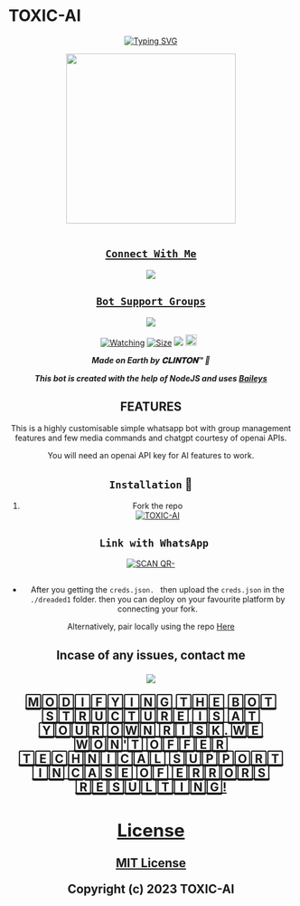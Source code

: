 # TOXIC-AI
<div align="center">
<a href="https://git.io/typing-svg"><img src="https://readme-typing-svg.demolab.com?font=Black+Ops+One&size=50&pause=1000&color=1BAFBAFF&center=true&width=910&height=100&lines=LONG LIVE+👑TOXIC-MD👑;MULTI+DEVICE+WHATSAPP+BOT;CREATED+BY+CLINTON;PUBLIC+RELESED; ...;TEAM TOXIC®." alt="Typing SVG" /></a>
  </p>
  
<p align="center">
<img src="https://telegra.ph/file/415aff68cbe243472f786.jpg" width="300" height="300"/>
</p>
<p align="center">
  <a href="#"><img src="http://readme-typing-svg.herokuapp.com?color=d1fa02&center=true&vCenter=true&multiline=false&lines=TOXIC-BOT+WHATSAPP+BOT" alt="">
</p>


## ```Connect With Me```

<p align="center">

<a href="https://api.whatsapp.com/send?phone=254735342808&text=𝘩𝘦𝘭𝘭𝘰+Clinton"><img src="https://img.shields.io/badge/Contact Clinton-25D366?style=for-the-badge&logo=whatsapp&logoColor=white" />

</p>



## ```Bot Support Groups```
<p align="center">

<a href="https://chat.whatsapp.com/I0OrRfICxm3LHVyXMJx2BE"><img src="https://img.shields.io/badge/Join support group-25D366?style=for-the-badge&logo=whatsapp&logoColor=white" />

</p>

<a href="https://github.com/owlai01/CROWN-MD/watchers"><img title="Watching" src="https://img.shields.io/github/watchers/kimsirm/CROWN-MD?label=Watchers&color=red&style=flat-square"></a>
<a href="https://github.com/kimsirm/CROWN-MD/"><img title="Size" src="https://img.shields.io/github/repo-size/AlipBot/Api-Alpis?style=flat-square&color=darkred"></a>
<a href="https://hits.seeyoufarm.com"><img src="https://hits.seeyoufarm.com/api/count/incr/badge.svg?url=https://github.com/owlai01/Owl-Ai/%2Fhit-counter&count_bg=%2379C83D&title_bg=%23555555&icon=probot.svg&icon_color=%2304FF00&title=hits&edge_flat=false"/></a>
<a href="https://github.com/owlai01/CROWN-MD/graphs/commit-activity"><img height="20" src="https://img.shields.io/badge/Maintained-No-red.svg"></a>&nbsp;&nbsp;
</p>


***Made on Earth by 𝐂𝐋𝐈𝐍𝐓𝐎𝐍™ 🦄***


***This bot is created with the help of NodeJS and uses [Baileys](https://github.com/adiwajshing/Baileys)***

## FEATURES
This is a highly customisable simple whatsapp bot with group management features and few media commands and chatgpt courtesy of openai APIs.

You will need an openai API key for AI features to work.





    
## `Installation` 📲

1. Fork the repo
    <br>
<a href="https://github.com/xhclintohn/TOXIC-AI/fork"><img title="TOXIC-AI" src="https://img.shields.io/badge/FORK TOXIC-1-h?color=black&style=for-the-badge&logo=stackshare"></a>



## ` Link with WhatsApp`

<a href='https://replit.com/@ahil15/XLICON-MD-QR-V4?v=1' target="_blank"><img alt='SCAN QR-' src='https://img.shields.io/badge/Scan_qr-2-100000?style=for-the-badge&logo=scan&logoColor=white&labelColor=black&color=red'/></a>




## 
- After you getting the `creds.json. ` then upload the `creds.json` in the `./dreaded1` folder. then you can deploy on your favourite platform by connecting your fork.




Alternatively, pair locally using the repo [Here](https://github.com/xhclintohn/TOXIC-PAIRING)

    
<h2 align="center">   



    





 
     

    
 

Incase of any issues, contact me

<p align="center">

<a href="https://api.whatsapp.com/send?phone=254735342808&text=𝘩𝘦𝘭𝘭𝘰+Clinton"><img src="https://img.shields.io/badge/Contact Clinton-25D366?style=for-the-badge&logo=whatsapp&logoColor=white" />

</p>



🄼🄾🄳🄸🄵🅈🄸🄽🄶 🅃🄷🄴 🄱🄾🅃 🅂🅃🅁🅄🄲🅃🅄🅁🄴 🄸🅂 🄰🅃 🅈🄾🅄🅁 🄾🅆🄽 🅁🄸🅂🄺. 🅆🄴 🅆🄾🄽'🅃 🄾🄵🄵🄴🅁 🅃🄴🄲🄷🄽🄸🄲🄰🄻 🅂🅄🄿🄿🄾🅁🅃 🄸🄽 🄲🄰🅂🄴 🄾🄵 🄴🅁🅁🄾🅁🅂 🅁🄴🅂🅄🄻🅃🄸🄽🄶!



## License

[MIT License](https://https://github.com/xhclintohn/TOXIC-AI/blob/main/LICENSE)

Copyright (c) 2023 TOXIC-AI

